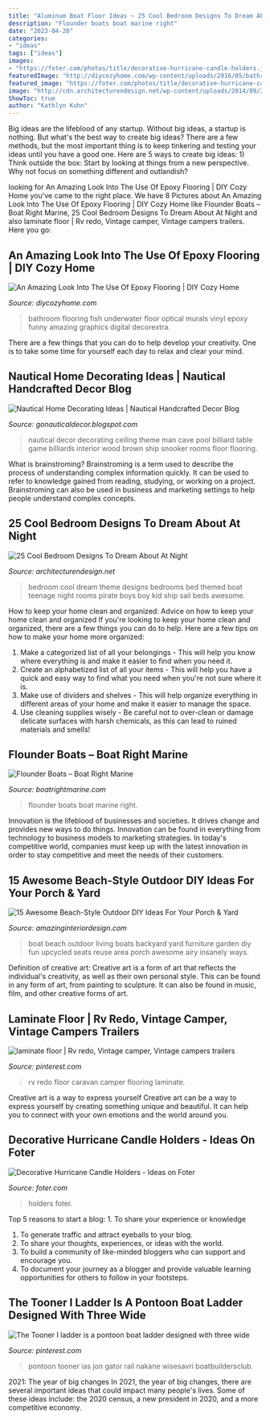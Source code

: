 ```yaml
---
title: "Aluminum Boat Floor Ideas ~ 25 Cool Bedroom Designs To Dream About At Night"
description: "Flounder boats boat marine right"
date: "2023-04-20"
categories:
- "ideas"
tags: ["ideas"]
images:
- "https://foter.com/photos/title/decorative-hurricane-candle-holders.jpg"
featuredImage: "http://diycozyhome.com/wp-content/uploads/2016/05/bathroom-fish.jpg"
featured_image: "https://foter.com/photos/title/decorative-hurricane-candle-holders.jpg"
image: "http://cdn.architecturendesign.net/wp-content/uploads/2014/09/23-cool-teenage-bedroom-sail-theme.jpg"
ShowToc: true
author: "Kathlyn Kuhn"
---
```



Big ideas are the lifeblood of any startup. Without big ideas, a startup is nothing. But what's the best way to create big ideas? There are a few methods, but the most important thing is to keep tinkering and testing your ideas until you have a good one. Here are 5 ways to create big ideas: 1) Think outside the box: Start by looking at things from a new perspective. Why not focus on something different and outlandish?

	

		
looking for An Amazing Look Into The Use Of Epoxy Flooring | DIY Cozy Home you've came to the right place. We have 8 Pictures about An Amazing Look Into The Use Of Epoxy Flooring | DIY Cozy Home like Flounder Boats – Boat Right Marine, 25 Cool Bedroom Designs To Dream About At Night and also laminate floor | Rv redo, Vintage camper, Vintage campers trailers. Here you go:
		
    
## An Amazing Look Into The Use Of Epoxy Flooring | DIY Cozy Home

<img loading=lazy src="http://diycozyhome.com/wp-content/uploads/2016/05/bathroom-fish.jpg" onerror="this.onerror=null;this.src='https://tse1.mm.bing.net/th?id=OIP.JXOOZjCoCM4kWEXJMIxa3wHaLH&amp;pid=15.1';" alt="An Amazing Look Into The Use Of Epoxy Flooring | DIY Cozy Home">

_Source: diycozyhome.com_

>bathroom flooring fish underwater floor optical murals vinyl epoxy funny amazing graphics digital decorextra. 

	

There are a few things that you can do to help develop your creativity. One is to take some time for yourself each day to relax and clear your mind.

    
## Nautical Home Decorating Ideas | Nautical Handcrafted Decor Blog

<img loading=lazy src="http://2.bp.blogspot.com/--C9f5L3Paic/UWKr4KxhCUI/AAAAAAAAYVo/5CZjwRWg3sI/s1600/1675240b4c4829a7c10e56badebbc5a7.jpg" onerror="this.onerror=null;this.src='https://tse3.mm.bing.net/th?id=OIP.hCYdMLXCR7Hm4uri92DGRQHaLG&amp;pid=15.1';" alt="Nautical Home Decorating Ideas | Nautical Handcrafted Decor Blog">

_Source: gonauticaldecor.blogspot.com_

>nautical decor decorating ceiling theme man cave pool billiard table game billiards interior wood brown ship snooker rooms floor flooring. 

	

What is brainstroming?
Brainstroming is a term used to describe the process of understanding complex information quickly. It can be used to refer to knowledge gained from reading, studying, or working on a project. Brainstroming can also be used in business and marketing settings to help people understand complex concepts.

    
## 25 Cool Bedroom Designs To Dream About At Night

<img loading=lazy src="http://cdn.architecturendesign.net/wp-content/uploads/2014/09/23-cool-teenage-bedroom-sail-theme.jpg" onerror="this.onerror=null;this.src='https://tse4.mm.bing.net/th?id=OIP.OxBe1JL5uJlDrtPrRdRg-QHaEu&amp;pid=15.1';" alt="25 Cool Bedroom Designs To Dream About At Night">

_Source: architecturendesign.net_

>bedroom cool dream theme designs bedrooms bed themed boat teenage night rooms pirate boys boy kid ship sail beds awesome. 

	

How to keep your home clean and organized: Advice on how to keep your home clean and organized
If you're looking to keep your home clean and organized, there are a few things you can do to help. Here are a few tips on how to make your home more organized: 
1. Make a categorized list of all your belongings - This will help you know where everything is and make it easier to find when you need it. 
2. Create an alphabetized list of all your items - This will help you have a quick and easy way to find what you need when you're not sure where it is. 
3. Make use of dividers and shelves - This will help organize everything in different areas of your home and make it easier to manage the space. 
4. Use cleaning supplies wisely - Be careful not to over-clean or damage delicate surfaces with harsh chemicals, as this can lead to ruined materials and smells!

    
## Flounder Boats – Boat Right Marine

<img loading=lazy src="https://boatrightmarine.com/wp-content/uploads/2017/09/Photo-Dec-16-11-23-57-PM.jpg" onerror="this.onerror=null;this.src='https://tse1.mm.bing.net/th?id=OIP.8IWm_cJO_0kfHkyHqVwvOAHaFj&amp;pid=15.1';" alt="Flounder Boats – Boat Right Marine">

_Source: boatrightmarine.com_

>flounder boats boat marine right. 

	

Innovation is the lifeblood of businesses and societies. It drives change and provides new ways to do things. Innovation can be found in everything from technology to business models to marketing strategies. In today's competitive world, companies must keep up with the latest innovation in order to stay competitive and meet the needs of their customers.

    
## 15 Awesome Beach-Style Outdoor DIY Ideas For Your Porch &amp; Yard

<img loading=lazy src="http://www.amazinginteriordesign.com/wp-content/uploads/2015/07/Upcycled-Boat-Seats.jpg" onerror="this.onerror=null;this.src='https://tse3.mm.bing.net/th?id=OIP.KMdBi_may_4RphwQd4n_2wHaEy&amp;pid=15.1';" alt="15 Awesome Beach-Style Outdoor DIY Ideas For Your Porch &amp; Yard">

_Source: amazinginteriordesign.com_

>boat beach outdoor living boats backyard yard furniture garden diy fun upcycled seats reuse area porch awesome airy insanely ways. 

	

Definition of creative art:
Creative art is a form of art that reflects the individual's creativity, as well as their own personal style. This can be found in any form of art, from painting to sculpture. It can also be found in music, film, and other creative forms of art.

    
## Laminate Floor | Rv Redo, Vintage Camper, Vintage Campers Trailers

<img loading=lazy src="https://i.pinimg.com/736x/c7/c2/0f/c7c20fbcbe25bf560e8076e0a87c99fe--rv-redo-caravan.jpg" onerror="this.onerror=null;this.src='https://tse2.mm.bing.net/th?id=OIP.R4mbQgPcEcltWaBs6Bfl4AAAAA&amp;pid=15.1';" alt="laminate floor | Rv redo, Vintage camper, Vintage campers trailers">

_Source: pinterest.com_

>rv redo floor caravan camper flooring laminate. 

	

Creative art is a way to express yourself
Creative art can be a way to express yourself by creating something unique and beautiful. It can help you to connect with your own emotions and the world around you.

    
## Decorative Hurricane Candle Holders - Ideas On Foter

<img loading=lazy src="https://foter.com/photos/title/decorative-hurricane-candle-holders.jpg" onerror="this.onerror=null;this.src='https://tse2.mm.bing.net/th?id=OIP.4GtMAAcSq0c1BrtugRAC-wHaJQ&amp;pid=15.1';" alt="Decorative Hurricane Candle Holders - Ideas on Foter">

_Source: foter.com_

>holders foter. 

	

Top 5 reasons to start a blog: 1. To share your experience or knowledge
1. To generate traffic and attract eyeballs to your blog. 
2. To share your thoughts, experiences, or ideas with the world. 
3. To build a community of like-minded bloggers who can support and encourage you. 
4. To document your journey as a blogger and provide valuable learning opportunities for others to follow in your footsteps. 

    
## The Tooner I Ladder Is A Pontoon Boat Ladder Designed With Three Wide

<img loading=lazy src="https://i.pinimg.com/736x/8a/06/62/8a0662c813794cb77764ffe7bb7751fd--ladders-yahoo.jpg" onerror="this.onerror=null;this.src='https://tse1.mm.bing.net/th?id=OIP.5YUomI0XHWt_vQ1p68NqugHaIo&amp;pid=15.1';" alt="The Tooner I ladder is a pontoon boat ladder designed with three wide">

_Source: pinterest.com_

>pontoon tooner ias jon gator rail nakane wisesavri boatbuildersclub. 

	

2021: The year of big changes
In 2021, the year of big changes, there are several important ideas that could impact many people's lives. Some of these ideas include: the 2020 census, a new president in 2020, and a more competitive economy.

